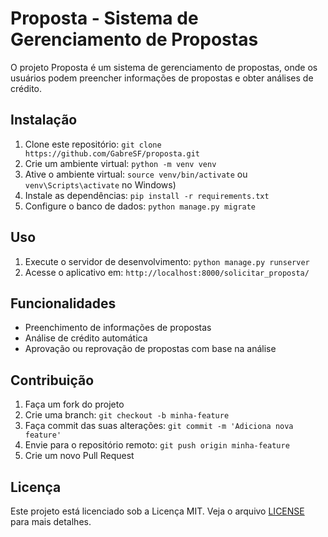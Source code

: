 # Proposta - Sistema de Gerenciamento de Propostas

O projeto Proposta é um sistema de gerenciamento de propostas, onde os usuários podem preencher informações de propostas e obter análises de crédito.

## Instalação

1. Clone este repositório: `git clone https://github.com/GabreSF/proposta.git`
2. Crie um ambiente virtual: `python -m venv venv`
3. Ative o ambiente virtual: `source venv/bin/activate` ou `venv\Scripts\activate` no Windows)
4. Instale as dependências: `pip install -r requirements.txt`
5. Configure o banco de dados: `python manage.py migrate`

## Uso

1. Execute o servidor de desenvolvimento: `python manage.py runserver`
2. Acesse o aplicativo em: `http://localhost:8000/solicitar_proposta/`

## Funcionalidades

- Preenchimento de informações de propostas
- Análise de crédito automática
- Aprovação ou reprovação de propostas com base na análise

## Contribuição

1. Faça um fork do projeto
2. Crie uma branch: `git checkout -b minha-feature`
3. Faça commit das suas alterações: `git commit -m 'Adiciona nova feature'`
4. Envie para o repositório remoto: `git push origin minha-feature`
5. Crie um novo Pull Request

## Licença

Este projeto está licenciado sob a Licença MIT. Veja o arquivo [LICENSE](LICENSE) para mais detalhes.
